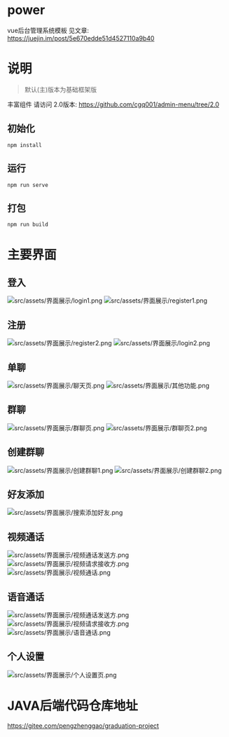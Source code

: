
# power
vue后台管理系统模板
见文章: https://juejin.im/post/5e670edde51d4527110a9b40

# 说明
>默认(主)版本为基础框架版

丰富组件 请访问 2.0版本: https://github.com/cgq001/admin-menu/tree/2.0


## 初始化
```
npm install
```
## 运行
```
npm run serve
```
## 打包
```
npm run build
```

# 主要界面
## 登入
![src/assets/界面展示/login1.png](src/assets/界面展示/login1.png)
![src/assets/界面展示/register1.png](src/assets/界面展示/register1.png)
## 注册
![src/assets/界面展示/register2.png](src/assets/界面展示/register2.png)
![src/assets/界面展示/login2.png](src/assets/界面展示/login2.png)
## 单聊
![src/assets/界面展示/聊天页.png](src/assets/界面展示/聊天页.png)
![src/assets/界面展示/其他功能.png](src/assets/界面展示/其他功能.png)
## 群聊
![src/assets/界面展示/群聊页.png](src/assets/界面展示/群聊页.png)
![src/assets/界面展示/群聊页2.png](src/assets/界面展示/群聊页2.png)
## 创建群聊
![src/assets/界面展示/创建群聊1.png](src/assets/界面展示/创建群聊1.png)
![src/assets/界面展示/创建群聊2.png](src/assets/界面展示/创建群聊2.png)
## 好友添加
![src/assets/界面展示/搜索添加好友.png](src/assets/界面展示/搜索添加好友.png)
## 视频通话
![src/assets/界面展示/视频通话发送方.png](src/assets/界面展示/视频通话发送方.png)
![src/assets/界面展示/视频请求接收方.png](src/assets/界面展示/视频请求接收方.png)
![src/assets/界面展示/视频通话.png](src/assets/界面展示/视频通话.png)
## 语音通话
![src/assets/界面展示/视频通话发送方.png](src/assets/界面展示/视频通话发送方.png)
![src/assets/界面展示/视频请求接收方.png](src/assets/界面展示/视频请求接收方.png)
![src/assets/界面展示/语音通话.png](src/assets/界面展示/语音通话.png)
## 个人设置
![src/assets/界面展示/个人设置页.png](src/assets/界面展示/个人设置页.png)
#
#
# JAVA后端代码仓库地址
https://gitee.com/pengzhenggao/graduation-project
